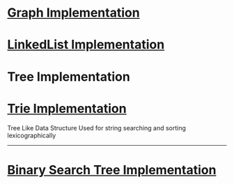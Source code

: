 <h1><a href="https://github.com/tanaykulkarni27/Python-Coding/blob/master/Graph.py">Graph Implementation</a></h1>
<h1><a href="https://github.com/tanaykulkarni27/Python-Coding/blob/master/LinkedList.py">LinkedList Implementation</a></h1>
<h1><a>Tree Implementation</a></h1>
<h1> <a href="https://github.com/tanaykulkarni27/Competitive-programming/blob/master/trie.cpp"> Trie Implementation</a></h1>
<p>
Tree Like Data Structure Used for string searching and sorting lexicographically
</p>
<hr>
<h1> <a href="https://github.com/tanaykulkarni27/Competitive-programming/blob/master/bst.cpp"> Binary Search Tree Implementation</a></h1>

